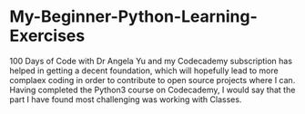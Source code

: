 # My-Beginner-Python-Learning-Exercises

100 Days of Code with Dr Angela Yu and my Codecademy subscription has helped in getting a decent foundation, which will hopefully lead to more complaex coding in order to contribute to open source projects where I can.
Having completed the Python3 course on Codecademy, I would say that the part I have found most challenging was working with Classes.
